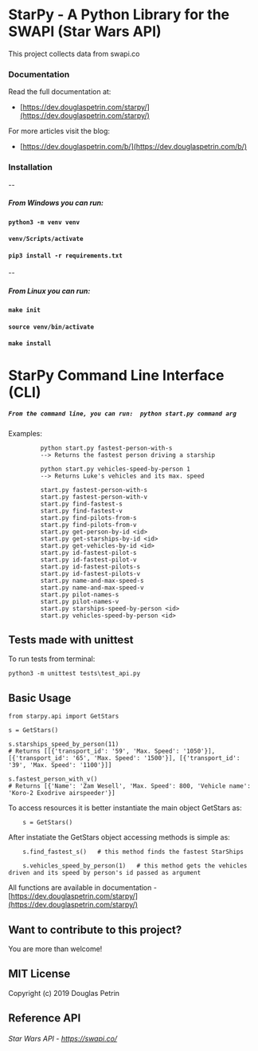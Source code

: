 # StarPy - A Python Library for the SWAPI (Star Wars API)
This project collects data from swapi.co

### Documentation

Read the full documentation at:

- [https://dev.douglaspetrin.com/starpy/](https://dev.douglaspetrin.com/starpy/) 

For more articles visit the blog:

- [https://dev.douglaspetrin.com/b/](https://dev.douglaspetrin.com/b/)

### Installation
--
##### From Windows you can run:

#### `python3 -m venv venv`
#### `venv/Scripts/activate`
#### `pip3 install -r requirements.txt`

--
##### From Linux you can run:

#### `make init`
#### `source venv/bin/activate`
#### `make install`  


# StarPy Command Line Interface (CLI)  

##### `From the command line, you can run:  python start.py command arg `
             
Examples: 
     
             python start.py fastest-person-with-s
             --> Returns the fastest person driving a starship
             
             python start.py vehicles-speed-by-person 1 
             --> Returns Luke's vehicles and its max. speed
            
             start.py fastest-person-with-s
             start.py fastest-person-with-v
             start.py find-fastest-s
             start.py find-fastest-v
             start.py find-pilots-from-s
             start.py find-pilots-from-v
             start.py get-person-by-id <id>
             start.py get-starships-by-id <id>
             start.py get-vehicles-by-id <id>
             start.py id-fastest-pilot-s
             start.py id-fastest-pilot-v
             start.py id-fastest-pilots-s
             start.py id-fastest-pilots-v
             start.py name-and-max-speed-s
             start.py name-and-max-speed-v
             start.py pilot-names-s
             start.py pilot-names-v
             start.py starships-speed-by-person <id>
             start.py vehicles-speed-by-person <id>

             
## Tests made with unittest

To run tests from terminal: 

`python3 -m unittest tests\test_api.py`

## Basic Usage   

    from starpy.api import GetStars

    s = GetStars()
    
    s.starships_speed_by_person(11)    
    # Returns [[{'transport_id': '59', 'Max. Speed': '1050'}], [{'transport_id': '65', 'Max. Speed': '1500'}], [{'transport_id': '39', 'Max. Speed': '1100'}]]
    
    s.fastest_person_with_v()
    # Returns [{'Name': 'Zam Wesell', 'Max. Speed': 800, 'Vehicle name': 'Koro-2 Exodrive airspeeder'}]
    
To access resources it is better instantiate the main object GetStars as:
        
        s = GetStars()

After instatiate the GetStars object accessing methods is simple as:

        s.find_fastest_s()   # this method finds the fastest StarShips
        
        s.vehicles_speed_by_person(1)   # this method gets the vehicles driven and its speed by person's id passed as argument     
    
    
All functions are available in documentation - [https://dev.douglaspetrin.com/starpy/](https://dev.douglaspetrin.com/starpy/)

## Want to contribute to this project?
You are more than welcome! 

## MIT License
Copyright (c) 2019 Douglas Petrin

## Reference API
###### Star Wars API - https://swapi.co/
